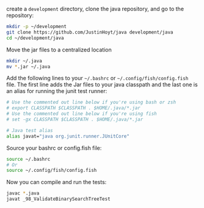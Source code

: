 create a `development` directory, clone the java repository, and go to the
repository:

```bash
mkdir -p ~/development
git clone https://github.com/JustinHoyt/java development/java
cd ~/development/java
```

Move the jar files to a centralized location

```bash
mkdir ~/.java
mv *.jar ~/.java
```

Add the following lines to your `~/.bashrc` or `~/.config/fish/config.fish` file. The first line adds the Jar
files to your java classpath and the last one is an alias for running the junit test runner:

```bash
# Use the commented out line below if you're using bash or zsh
# export CLASSPATH $CLASSPATH . $HOME/.java/*.jar
# Use the commented out line below if you're using fish
# set -gx CLASSPATH $CLASSPATH . $HOME/.java/*.jar

# Java test alias
alias javat="java org.junit.runner.JUnitCore"
```

Source your bashrc or config.fish file:

```bash
source ~/.bashrc
# Or
source ~/.config/fish/config.fish
```

Now you can compile and run the tests:

```bash
javac *.java
javat _98_ValidateBinarySearchTreeTest
```
